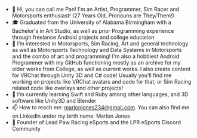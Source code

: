 - 👋 Hi, you can call me Pan! I'm an Artist, Programmer, Sim Racer and Motorsports enthusiast! (27 Years Old, Pronouns are They/Them!)
- 🎓 Graduated from the University of Alabama Birmingham with a Bachelor's in Art Studio, as well as prior Programming experience through freelance Android projects and college education
- 👀 I’m interested in Motorsports, Sim Racing, Art and general technology as well as Motorsports Technology and Data Systems in Motorsports and the combo of art and programming! I'm also a hobbiest Android Programmer with my GitHub functioning mostly as an archive for my older works from College, as well as current works. I also create content for VRChat through Unity 3D and C# code! Usually you'll find me working on projects like VRChat avatars and code for that, or Sim Racing related code like overlays and other projects!
- 🌱 I’m currently learning Swift and Ruby among other languages, and 3D software like Unity3D and Blender
- 📫 How to reach me: marlonjones234@gmail.com. You can also find me on LinkedIn under my birth name: Marlon Jones
- 🏁 Founder of Lead Paw Racing eSports and the LPR eSports Discord Community

<!---
PanHyridae/PanHyridae is a ✨ special ✨ repository because its `README.md` (this file) appears on your GitHub profile.
You can click the Preview link to take a look at your changes.
--->
